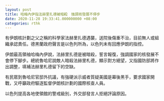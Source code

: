 ```yaml
---
layout: post
title: 哈梅內伊指法赫里扎德被暗殺　強調核發展不停步
date: 2020-11-28 19:33:41.000000000 +08:00
categories: rthk
---
```


有伊朗核計劃之父之稱的科學家法赫里扎德遇襲，送院後傷重不治，目前無人或組織承認責任。德黑蘭政府聲言是以色列所為，以色列未有回應伊朗的指控。

伊朗最高領袖哈梅內伊說，法赫里扎德是被暗殺，誓言報復，強調國家的核發展不會停下腳步。總統魯哈尼說敵人暗殺法赫里札德，顯示對方絕望，又指國防部將作出調整，填補法赫里札德留下的空缺。

有民眾到魯哈尼官邸外抗議，有強硬派示威者質疑美國是幕後黑手，要求國家開戰，又呼籲政府驅逐監督伊朗核計劃的國際核查人員。

以色列提高各地使領館的警戒級別，外交部發言人拒絕評論原因。
